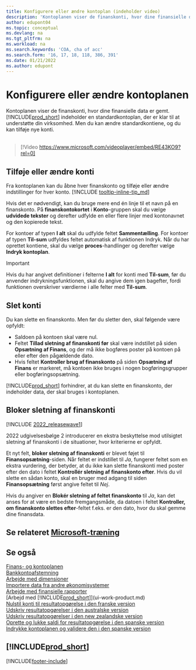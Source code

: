 ```yaml
---
title: Konfigurere eller ændre kontoplan (indeholder video)
description: 'Kontoplanen viser de finanskonti, hvor dine finansielle data er gemt. Du kan ændre standardkontiene i COA, og du kan tilføje nye konti.'
author: edupont04
ms.topic: conceptual
ms.devlang: na
ms.tgt_pltfrm: na
ms.workload: na
ms.search.keywords: 'COA, cha of acc'
ms.search.form: '16, 17, 18, 118, 386, 391'
ms.date: 01/21/2022
ms.author: edupont
---
```

# <a name="set-up-or-change-the-chart-of-accounts" />Konfigurere eller ændre kontoplanen

Kontoplanen viser de finanskonti, hvor dine finansielle data er gemt. [!INCLUDE[prod_short](includes/prod_short.md)] indeholder en standardkontoplan, der er klar til at understøtte din virksomhed. Men du kan ændre standardkontiene, og du kan tilføje nye konti.
<br><br>  

> [!Video https://www.microsoft.com/videoplayer/embed/RE43KO9?rel=0]

## <a name="add-or-change-accounts" />Tilføje eller ændre konti

Fra kontoplanen kan du åbne hver finanskonto og tilføje eller ændre indstillinger for hver konto. [!INCLUDE [tooltip-inline-tip_md](includes/tooltip-inline-tip_md.md)] 

Hvis det er nødvendigt, kan du bruge mere end én linje til et navn på en finanskonto. På **finanskontokortet** i **Konto**-gruppen skal du vælge **udvidede tekster** og derefter udfylde en eller flere linjer med kontonavnet og den kopierede tekst.  

For kontoer af typen **I alt** skal du udfylde feltet **Sammentælling**. For kontoer af typen **Til-sum** udfyldes feltet automatisk af funktionen Indryk. Når du har oprettet kontiene, skal du vælge **proces**-handlinger og derefter vælge **Indryk kontoplan**.  

> [!IMPORTANT]
> Hvis du har angivet definitioner i felterne **I alt** for konti med **Til-sum**, før du anvender indrykningsfunktionen, skal du angive dem igen bagefter, fordi funktionen overskriver værdierne i alle felter med **Til-sum**.

## <a name="delete-accounts" />Slet konti

Du kan slette en finanskonto. Men før du sletter den, skal følgende være opfyldt:  

* Saldoen på kontoen skal være nul.  
* Feltet **Tillad sletning af finanskonti før** skal være indstillet på siden **Opsætning af Finans**, og der må ikke bogføres poster på kontoen på eller efter den pågældende dato.  
* Hvis feltet **Kontroller brug af finanskonto** på siden **Opsætning af Finans** er markeret, må kontoen ikke bruges i nogen bogføringsgrupper eller bogføringsopsætning.  

[!INCLUDE[prod_short](includes/prod_short.md)] forhindrer, at du kan slette en finanskonto, der indeholder data, der skal bruges i kontoplanen.  

## <a name="block-deletion-of-gl-accounts" />Bloker sletning af finanskonti

[!INCLUDE [2022_releasewave1](includes/2022_releasewave1.md)]

2022 udgivelsesbølge 2 introducerer en ekstra beskyttelse mod utilsigtet sletning af finanskonti i de situationer, hvor kriterierne er opfyldt.  

Et nyt felt, **bloker sletning af finanskonti** er blevet føjet til **Finansopsætning**-siden. Når feltet er indstillet til *Ja*, fungerer feltet som en ekstra vurdering, der betyder, at du ikke kan slette finanskonti med poster efter den dato i feltet **Kontrollér sletning af finanskonto efter**. Hvis du vil slette en sådan konto, skal en bruger med adgang til siden **Finansopsætning** først angive feltet til *Nej*.  

Hvis du angiver en **Blokér sletning af feltet finanskonto** til *Ja*, kan det anses for at være en bedste fremgangsmåde, da datoen i feltet **Kontroller, om finanskonto slettes efter**-feltet f.eks. er den dato, hvor du skal gemme dine finansdata.  

## <a name="see-related-microsoft-trainingtrainingmoduleschart-accounts-dynamics--business-centralindex" />Se relateret [Microsoft-træning](/training/modules/chart-accounts-dynamics-365-business-central/index)

## <a name="see-also" />Se også

[Finans- og kontoplanen](finance-general-ledger.md)  
[Bankkontoafstemning](bank-manage-bank-accounts.md)  
[Arbejde med dimensioner](finance-dimensions.md)  
[Importere data fra andre økonomisystemer](across-import-data-configuration-packages.md)  
[Arbejde med finansielle rapporter](bi-how-work-account-schedule.md)  
[Arbejd med [!INCLUDE[prod_short](includes/prod_short.md)]](ui-work-product.md)  
[Nulstil konti til resultatopgørelse i den franske version](LocalFunctionality/France/how-to-close-income-statement-accounts.md)  
[Udskriv resultatopgørelser i den australske version](LocalFunctionality/Australia/how-to-print-income-statements.md)  
[Udskriv resultatopgørelser i den new zealandske version](LocalFunctionality/NewZealand/how-to-print-income-statements.md)  
[Oprette og lukke saldi for resultatopgørelse i den spanske version](LocalFunctionality/Spain/how-to-set-up-and-close-income-statement-balances.md)  
[Indrykke kontoplanen og validere den i den spanske version](LocalFunctionality/Spain/how-to-indent-and-validate-chart-of-accounts.md)  

## <a name="includeprodshortincludesfreetrialmdmd" />[!INCLUDE[prod_short](includes/free_trial_md.md)]

[!INCLUDE[footer-include](includes/footer-banner.md)]
